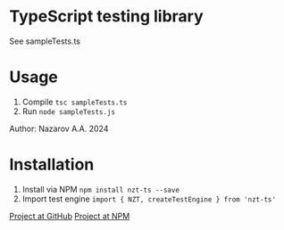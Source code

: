 TypeScript testing library
===

See sampleTests.ts

Usage
===
1) Compile `tsc sampleTests.ts`
2) Run `node sampleTests.js`

Author: Nazarov A.A. 2024

Installation
===
1) Install via NPM `npm install nzt-ts --save`
2) Import test engine `import { NZT, createTestEngine } from 'nzt-ts'`

[Project at GitHub](https://github.com/ArtNazarov/nzt/)
[Project at NPM](https://www.npmjs.com/package/nzt-ts)

